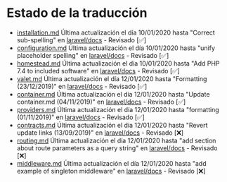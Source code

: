 # Estado de la traducción

- [installation.md](https://github.com/StydeNet/laravel-spanish-docs/blob/6.0_press/docs/installation.md) Última actualización el día 10/01/2020 hasta "Correct sub-spelling" en [laravel/docs](https://github.com/laravel/docs/commits/6.x/installation.md) - Revisado [&#9989;]
- [configuration.md](https://github.com/StydeNet/laravel-spanish-docs/blob/6.0_press/docs/configuration.md) Última actualización el día 10/01/2020 hasta "unify placeholder spelling" en [laravel/docs](https://github.com/laravel/docs/commits/6.x/configuration.md) - Revisado [&#9989;]
- [homestead.md](https://github.com/StydeNet/laravel-spanish-docs/blob/6.0_press/docs/homestead.md) Última actualización el día 10/01/2020 hasta "Add PHP 7.4 to included software" en [laravel/docs](https://github.com/laravel/docs/commits/6.x/homestead.md) - Revisado [&#9989;]
- [valet.md](https://github.com/StydeNet/laravel-spanish-docs/blob/6.0_press/docs/valet.md) Última actualización el día 12/01/2020 hasta "Formatting (23/12/2019)" en [laravel/docs](https://github.com/laravel/docs/commits/6.x/valet.md) - Revisado [&#9989;]
- [container.md](https://github.com/StydeNet/laravel-spanish-docs/blob/6.0_press/docs/container.md) Última actualización el día 12/01/2020 hasta "Update container.md (04/11/2019)" en [laravel/docs](https://github.com/laravel/docs/commits/6.x/container.md) - Revisado [&#9989;]
- [providers.md](https://github.com/StydeNet/laravel-spanish-docs/blob/6.0_press/docs/providers.md) Última actualización el día 12/01/2020 hasta "formatting (01/11/2019)" en [laravel/docs](https://github.com/laravel/docs/commits/6.x/providers.md) - Revisado [&#9989;]
- [contracts.md](https://github.com/StydeNet/laravel-spanish-docs/blob/6.0_press/docs/contracts.md) Última actualización el día 12/01/2020 hasta "Revert update links (13/09/2019)" en [laravel/docs](https://github.com/laravel/docs/commits/6.x/contracts.md) - Revisado [&#10060;]
- [routing.md](https://github.com/StydeNet/laravel-spanish-docs/blob/6.0_press/docs/routing.md) Última actualización el día 12/01/2020 hasta "add section about route parameters as a query string" en [laravel/docs](https://github.com/laravel/docs/commits/6.x/routing.md) - Revisado [&#10060;]
- [middleware.md](https://github.com/StydeNet/laravel-spanish-docs/blob/6.0_press/docs/middleware.md.md) Última actualización el día 12/01/2020 hasta "add example of singleton middleware" en [laravel/docs](https://github.com/laravel/docs/commits/6.x/middleware.md.md) - Revisado [&#10060;]